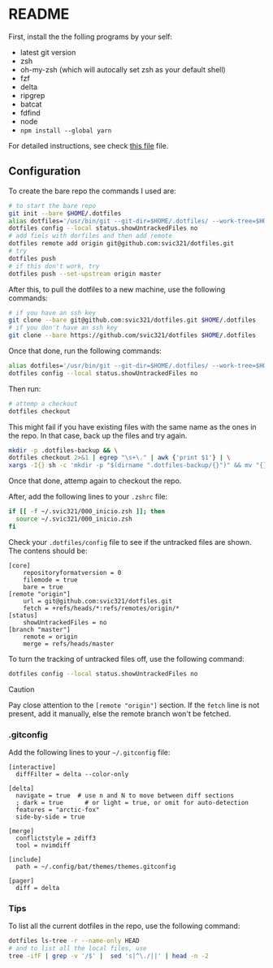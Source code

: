 # README
First, install the the folling programs by your self:
- latest git version
- zsh
- oh-my-zsh (which will autocally set zsh as your default shell)
- fzf
- delta
- ripgrep
- batcat
- fdfind
- node
- `npm install --global yarn`

For detailed instructions, see check [this file](Set-up.md#insallation-for-the-following-programs) file.

## Configuration

To create the bare repo the commands I used are:
```bash
# to start the bare repo
git init --bare $HOME/.dotfiles
alias dotfiles='/usr/bin/git --git-dir=$HOME/.dotfiles/ --work-tree=$HOME'
dotfiles config --local status.showUntrackedFiles no
# add fiels with dorfiles and then add remote
dotfiles remote add origin git@github.com:svic321/dotfiles.git
# try
dotfiles push
# if this don't work, try
dotfiles push --set-upstream origin master
```

After this, to pull the dotfiles to a new machine, use the following commands:
```bash
# if you have an ssh key
git clone --bare git@github.com:svic321/dotfiles.git $HOME/.dotfiles
# if you don't have an ssh key
git clone --bare https://github.com/svic321/dotfiles $HOME/.dotfiles
```

Once that done, run the following commands:
```bash
alias dotfiles='/usr/bin/git --git-dir=$HOME/.dotfiles/ --work-tree=$HOME'
dotfiles config --local status.showUntrackedFiles no
```

Then run:
```bash
# attemp a checkout
dotfiles checkout
```
This might fail if you have existing files with the same name as the ones in the repo. In that case, back up the files and try again.

```bash
mkdir -p .dotfiles-backup && \
dotfiles checkout 2>&1 | egrep "\s+\." | awk {'print $1'} | \
xargs -I{} sh -c 'mkdir -p "$(dirname ".dotfiles-backup/{}")" && mv "{}" ".dotfiles-backup/{}"'
```
Once that done, attemp again to checkout the repo.

After, add the following lines to your `.zshrc` file:
```bash
if [[ -f ~/.svic321/000_inicio.zsh ]]; then
  source ~/.svic321/000_inicio.zsh
fi
```

Check your `.dotfiles/config` file to see if the untracked files are shown.
The contens should be:
```config
[core]
	repositoryformatversion = 0
	filemode = true
	bare = true
[remote "origin"]
	url = git@github.com:svic321/dotfiles.git
	fetch = +refs/heads/*:refs/remotes/origin/*
[status]
	showUntrackedFiles = no
[branch "master"]
	remote = origin
	merge = refs/heads/master
```

To turn the tracking of untracked files off, use the following command:
```bash
dotfiles config --local status.showUntrackedFiles no
```

> [!caution]
> Pay close attention to the `[remote "origin"]` section. If the `fetch` line is not present, add it manually, else the remote branch won't be fetched.

### .gitconfig

Add the following lines to your `~/.gitconfig` file:

```config
[interactive]
  diffFilter = delta --color-only

[delta]
  navigate = true  # use n and N to move between diff sections
  ; dark = true      # or light = true, or omit for auto-detection
  features = "arctic-fox"
  side-by-side = true

[merge]
  conflictstyle = zdiff3
  tool = nvimdiff

[include]
  path = ~/.config/bat/themes/themes.gitconfig

[pager]
  diff = delta
```


### Tips

To list all the current dotfiles in the repo, use the following command:
```bash
dotfiles ls-tree -r --name-only HEAD
# and to list all the local files, use
tree -ifF | grep -v '/$' |  sed 's|^\./||' | head -n -2
```

